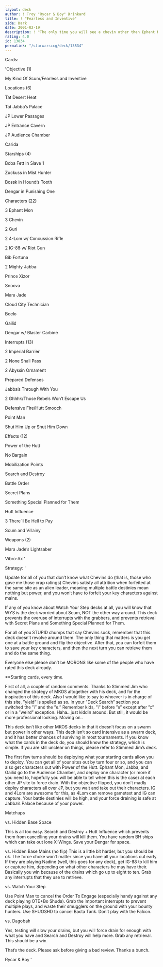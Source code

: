 ```yaml
---
layout: deck
author: ! Troy "Rycar & Boy" Drinkard
title: ! "Fearless and Inventive"
side: Dark
date: 2001-02-19
description: ! "The only time you will see a chevin other than Ephant Mon..."
rating: 4.0
id: 13834
permalink: "/starwarsccg/deck/13834"
---
```

Cards: 

'Objective (1)

My Kind Of Scum/Fearless and Inventive


Locations (6)

Tat Desert Heat

Tat Jabba’s Palace

JP Lower Passages

JP Entrance Cavern

JP Audience Chamber

Carida


Starships (4)

Boba Fett in Slave 1

Zuckuss in Mist Hunter

Bossk in Hound’s Tooth

Dengar in Punishing One


Characters (22)

3 Ephant Mon

3 Chevin

2 Guri

2 4-Lom w/ Concussion Rifle

2 IG-88 w/ Riot Gun

Bib Fortuna

2 Mighty Jabba

Prince Xizor

Snoova

Mara Jade

Cloud City Technician

Boelo

Gailid

Dengar w/ Blaster Carbine


Interrupts (13)

2 Imperial Barrier

2 None Shall Pass

2 Abyssin Ornament

Prepared Defenses

Jabba’s Through With You

2 Ghhhk/Those Rebels Won’t Escape Us

Defensive Fire/Hutt Smooch

Point Man

Shut Him Up or Shut Him Down


Effects (12)

Power of the Hutt

No Bargain

Mobilization Points

Search and Destroy

Battle Order

Secret Plans

Something Special Planned for Them

Hutt Influence

3 There’ll Be Hell to Pay

Scum and Villainy


Weapons (2)

Mara Jade’s Lightsaber

Vibro-Ax '

Strategy: '

Update for all of you that don’t know what Chevins do (that is, those who gave me those crap ratings) Chevins satisfy all attrition when forfeited at the same site as an alien leader, meaning multiple battle destinies mean nothing but power, and you won’t have to forfeit your key characters against mains.


If any of you know about Watch Your Step decks at all, you will know that WYS is the deck worried about Scum, NOT the other way around. This deck prevents the overuse of interrupts with the grabbers, and prevents retrieval with Secret Plans and Something Special Planned for Them.


For all of you STUPID chumps that say Chevins suck, remember that this deck doesn’t revolve around them. The only thing that matters is you get one at a battle ground and flip the objective. After that, you can forfeit them to save your key characters, and then the next turn you can retrieve them and do the same thing. 


Everyone else please don’t be MORONS like some of the people who have rated this deck already.


*=Starting cards, every time.


First of all, a couple of random comments. Thanks to Stimmed Jim who changed the strategy of MKOS altogether with his deck, and for the inspiration of this deck. Also I would like to say to whoever is in charge of this site, ”yield” is spelled as so. In your ”Deck Search” section you switched the ”i” and the ”e.” Remember kids, ”i” before ”e” except after ”c” or in a ”weird” exception. Haha.. just kiddin around. But still, it would be more professional looking. Moving on..


This deck isn’t like other MKOS decks in that it doesn’t focus on a swarm but power in other ways. This deck isn’t so card intensive as a swarm deck, and it has better chances of surviving in most tournaments. If you know what the cards in the deck do, you should know the strategy, which is simple. If you are still unclear on things, please refer to Stimmed Jim’s deck. 


The first few turns should be deploying what your starting cards allow you to deploy. You can get all of your sites out by turn four or so, and you can also get characters out with Power of the Hutt. Ephant Mon, Jabba, and Gailid go to the Audience Chamber, and deploy one character (or more if you need to, hopefully you will be able to tell when this is the case) at each other JP site to force drain. With the objective flipped, you don’t madly deploy characters all over JP, but you wait and take out their characters. IG and 4Lom are awesome for this, as 4Lom can remove gametext and IG can capture. Your battle destinies will be high, and your force draining is safe at Jabba’s Palace because of your power.


Matchups

vs. Hidden Base Space

This is all too easy. Search and Destroy + Hutt Influence which prevents them from cancelling your drains will kill them. You have random BH ships which can take out lone X-Wings. Save your Dengar for space.


vs. Hidden Base Mains (no flip) This is a little bit harder, but you should be ok. The force choke won’t matter since you have all your locations out early. If they are playing Nadine (well, this goes for any deck), get IG-88 to kill him or capture him, depending on what other characters he may have their. Basically you win because of the drains which go up to eight to ten. Grab any interrupts that they use to retrieve.


vs. Watch Your Step

Use Point Man to cancel the Order To Engage (especially handy against any deck playing OTE+Bo Shuda). Grab the important interrupts to prevent multiple plays, and waste their smugglers on the ground with your bounty hunters. Use SHUOSHD to cancel Bacta Tank. Don’t play with the Falcon.


vs. Dagobah

Yes, testing will slow your drains, but you will force drain for enough with what you have and Search and Destroy will help more. Grab any retrieval. This should be a win.


That’s the deck. Please ask before giving a bad review. Thanks a bunch.

Rycar & Boy  '
